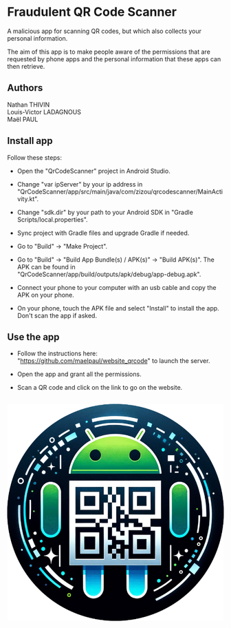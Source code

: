 # Fraudulent QR Code Scanner

A malicious app for scanning QR codes, but which also collects your personal information.

The aim of this app is to make people aware of the permissions that are requested by phone apps and the personal information that these apps can then retrieve. 

## Authors

Nathan THIVIN  
Louis-Victor LADAGNOUS  
Maël PAUL

## Install app

Follow these steps:

- Open the "QrCodeScanner" project in Android Studio.

- Change "var ipServer" by your ip address in "QrCodeScanner/app/src/main/java/com/zizou/qrcodescanner/MainActivity.kt". 

- Change "sdk.dir" by your path to your Android SDK in "Gradle Scripts/local.properties".

- Sync project with Gradle files and upgrade Gradle if needed.

- Go to "Build" -> "Make Project".

- Go to "Build" -> "Build App Bundle(s) / APK(s)" -> "Build APK(s)". The APK can be found in "QrCodeScanner/app/build/outputs/apk/debug/app-debug.apk".

- Connect your phone to your computer with an usb cable and copy the APK on your phone.

- On your phone, touch the APK file and select "Install" to install the app. Don't scan the app if asked.

## Use the app

- Follow the instructions here: "https://github.com/maelpaul/website_qrcode" to launch the server.

- Open the app and grant all the permissions.

- Scan a QR code and click on the link to go on the website.

## 

![Logo](app-logo.png)
